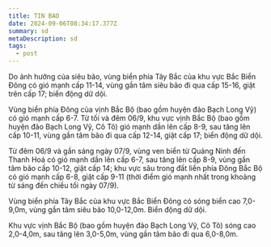 ```yaml
---
title: TIN BAO
date: 2024-09-06T08:34:17.377Z
summary: sd
metaDescription: sd
tags:
  - post
---
```

<!--StartFragment-->

Do ảnh hưởng của siêu bão, vùng biển phía Tây Bắc của khu vực Bắc Biển Đông có gió mạnh cấp 11-14, vùng gần tâm siêu bão đi qua cấp 15-16, giật trên cấp 17; biển động dữ dội.

Vùng biển phía Đông của vịnh Bắc Bộ (bao gồm huyện đảo Bạch Long Vỹ) có gió mạnh cấp 6-7. Từ tối và đêm 06/9, khu vực vịnh Bắc Bộ (bao gồm huyện đảo Bạch Long Vỹ, Cô Tô) gió mạnh dần lên cấp 8-9, sau tăng lên cấp 10-11, vùng gần tâm bão đi qua cấp 12-14, giật cấp 17; biển động dữ dội.

Từ đêm 06/9 và gần sáng ngày 07/9, vùng ven biển từ Quảng Ninh đến Thanh Hoá có gió mạnh dần lên cấp 6-7, sau tăng lên cấp 8-9, vùng gần tâm bão cấp 10-12, giật cấp 14; khu vực sâu trong đất liền phía Đông Bắc Bộ có gió mạnh cấp 6-8, giật cấp 9-11 (thời điểm gió mạnh nhất trong khoảng từ sáng đến chiều tối ngày 07/9).

Vùng biển phía Tây Bắc của khu vực Bắc Biển Đông có sóng biển cao 7,0-9,0m, vùng gần tâm siêu bão 10,0-12,0m. Biển động dữ dội.

Khu vực vịnh Bắc Bộ (bao gồm huyện đảo Bạch Long Vỹ, Cô Tô) sóng cao 2,0-4,0m, sau tăng lên 3,0-5,0m, vùng gần tâm bão đi qua 6,0-8,0m.

<!--EndFragment-->